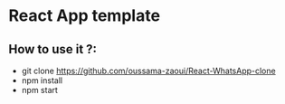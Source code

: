 # React App template

## How to use it ?:

- git clone https://github.com/oussama-zaoui/React-WhatsApp-clone
- npm install
- npm start
